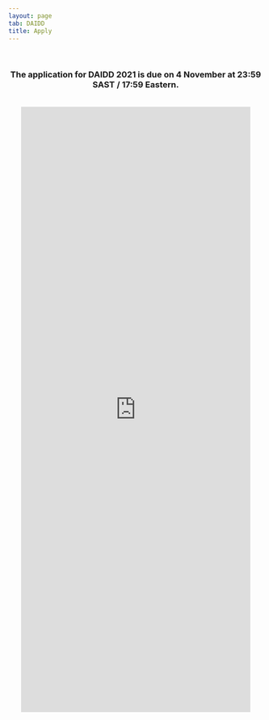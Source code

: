 ```yaml
---
layout: page
tab: DAIDD
title: Apply
---
```

<div align="center">
<br>
<h3>The application for DAIDD 2021 is due on 4 November at 23:59 SAST / 17:59 Eastern.</h3>
<br>
<iframe src="https://docs.google.com/forms/d/e/1FAIpQLScvX-bQkkNIPPY0_J6JjlPEoGMJUjlI1fastXAYt3nMUAU8OQ/viewform?embedded=true" width="90%" height="1200" frameborder="0" marginheight="0" marginwidth="0">Loading...</iframe>
</div>
